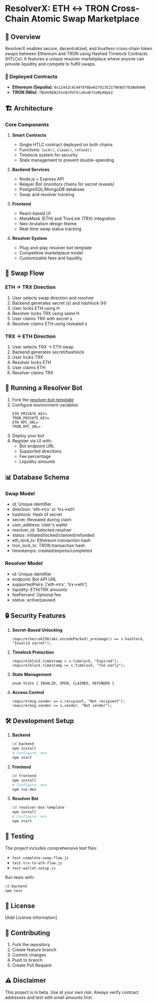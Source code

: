 # ResolverX: ETH ↔ TRON Cross-Chain Atomic Swap Marketplace

## 🌟 Overview

ResolverX enables secure, decentralized, and trustless cross-chain token swaps between Ethereum and TRON using Hashed Timelock Contracts (HTLCs). It features a unique resolver marketplace where anyone can provide liquidity and compete to fulfill swaps.

### 🔗 Deployed Contracts

- **Ethereum (Sepolia)**: `0x11442C4C44f8f0be027d13E21f969d7703Bd8400`
- **TRON (Nile)**: `TQU4VDENJFnnQcPUTXrzDn4E7SoMy98pkZ`

## 🏗 Architecture

### Core Components

1. **Smart Contracts**
   - Single HTLC contract deployed on both chains
   - Functions: `lock()`, `claim()`, `refund()`
   - Timelock system for security
   - State management to prevent double-spending

2. **Backend Services**
   - Node.js + Express API
   - Relayer Bot (monitors chains for secret reveals)
   - PostgreSQL/MongoDB database
   - Swap and resolver tracking

3. **Frontend**
   - React-based UI
   - MetaMask (ETH) and TronLink (TRX) integration
   - Neo-brutalism design theme
   - Real-time swap status tracking

4. **Resolver System**
   - Plug-and-play resolver bot template
   - Competitive marketplace model
   - Customizable fees and liquidity

## 🔄 Swap Flow

### ETH → TRX Direction
1. User selects swap direction and resolver
2. Backend generates secret (s) and hashlock (H)
3. User locks ETH using H
4. Resolver locks TRX using same H
5. User claims TRX with secret s
6. Resolver claims ETH using revealed s

### TRX → ETH Direction
1. User selects TRX → ETH swap
2. Backend generates secret/hashlock
3. User locks TRX
4. Resolver locks ETH
5. User claims ETH
6. Resolver claims TRX

## 🤖 Running a Resolver Bot

1. Fork the [resolver-bot-template](https://github.com/technicalclipper/ResolverX/tree/swap2/resolver-bot-template)
2. Configure environment variables:
   ```env
   ETH_PRIVATE_KEY=
   TRON_PRIVATE_KEY=
   ETH_RPC_URL=
   TRON_RPC_URL=
   ```
3. Deploy your bot
4. Register via UI with:
   - Bot endpoint URL
   - Supported directions
   - Fee percentage
   - Liquidity amounts

## 📊 Database Schema

### Swap Model
- id: Unique identifier
- direction: 'eth→trx' or 'trx→eth'
- hashlock: Hash of secret
- secret: Revealed during claim
- user_address: User's wallet
- resolver_id: Selected resolver
- status: initiated/locked/claimed/refunded
- eth_lock_tx: Ethereum transaction hash
- tron_lock_tx: TRON transaction hash
- timestamps: created/expires/completed

### Resolver Model
- id: Unique identifier
- endpoint: Bot API URL
- supportedPairs: ['eth→trx', 'trx→eth']
- liquidity: ETH/TRX amounts
- feePercent: Optional fee
- status: active/paused

## 🔒 Security Features

1. **Secret-Based Unlocking**
   ```solidity
   require(keccak256(abi.encodePacked(_preimage)) == s.hashlock, "Invalid secret");
   ```

2. **Timelock Protection**
   ```solidity
   require(block.timestamp < s.timelock, "Expired");
   require(block.timestamp >= s.timelock, "Too early");
   ```

3. **State Management**
   ```solidity
   enum State { INVALID, OPEN, CLAIMED, REFUNDED }
   ```

4. **Access Control**
   ```solidity
   require(msg.sender == s.recipient, "Not recipient");
   require(msg.sender == s.sender, "Not sender");
   ```

## 🛠 Development Setup

1. **Backend**
   ```bash
   cd backend
   npm install
   # Configure .env
   npm start
   ```

2. **Frontend**
   ```bash
   cd frontend
   npm install
   # Configure .env
   npm run dev
   ```

3. **Resolver Bot**
   ```bash
   cd resolver-bot-template
   npm install
   # Configure .env
   npm start
   ```

## 🧪 Testing

The project includes comprehensive test files:
- `test-complete-swap-flow.js`
- `test-trx-to-eth-flow.js`
- `test-wallet-setup.js`

Run tests with:
```bash
cd backend
npm test
```

## 📜 License

[Add License Information]

## 🤝 Contributing

1. Fork the repository
2. Create feature branch
3. Commit changes
4. Push to branch
5. Create Pull Request

## ⚠️ Disclaimer

This project is in beta. Use at your own risk. Always verify contract addresses and test with small amounts first.